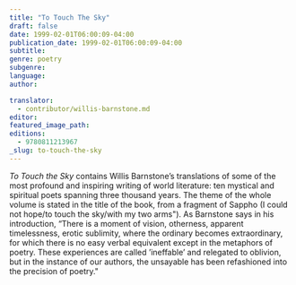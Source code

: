 ```yaml
---
title: "To Touch The Sky"
draft: false
date: 1999-02-01T06:00:09-04:00
publication_date: 1999-02-01T06:00:09-04:00
subtitle:
genre: poetry
subgenre:
language:
author:

translator:
  - contributor/willis-barnstone.md
editor:
featured_image_path:
editions:
  - 9780811213967
_slug: to-touch-the-sky
---
```


_To Touch the Sky_ contains Willis Barnstone’s translations of some of the most profound and inspiring writing of world literature: ten mystical and spiritual poets spanning three thousand years. The theme of the whole volume is stated in the title of the book, from a fragment of Sappho (I could not hope/to touch the sky/with my two arms"). As Barnstone says in his introduction, “There is a moment of vision, otherness, apparent timelessness, erotic sublimity, where the ordinary becomes extraordinary, for which there is no easy verbal equivalent except in the metaphors of poetry. These experiences are called ’ineffable’ and relegated to oblivion, but in the instance of our authors, the unsayable has been refashioned into the precision of poetry."

